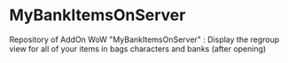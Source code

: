 # MyBankItemsOnServer
Repository of AddOn WoW "MyBankItemsOnServer" : Display the regroup view for all of your items in bags characters and banks (after opening)
